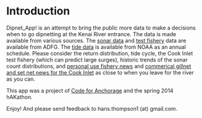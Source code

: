  Introduction
========================================================

Dipnet_App! is an attempt to bring the public more data to make a decisions when to go dipnetting at the Kenai River entrance. The data is made available from various sources.  The <a href="https://www.adfg.alaska.gov/sf/FishCounts/index.cfm?ADFG=main.displayResults&COUNTLOCATIONID=40&SpeciesID=420" target="_blank">sonar data</a> and <a href="http://www.adfg.alaska.gov/index.cfm?adfg=commercialbyareauci.salmon#/research" target="_blank">test fishery</a> data are available from ADFG. The <a href="http://tidesandcurrents.noaa.gov/noaatidepredictions/NOAATidesFacade.jsp?Stationid=TWC1983" target="_blank">tide data</a> is available from NOAA as an annual schedule. Please consider the return distribution, tide cycle, the Cook Inlet test fishery (which can predict large surges), historic trends of the sonar count distributions, and <a href="http://www.adfg.alaska.gov/index.cfm?adfg=cfnews_mobile.search_results&mgmt=3&spec=14&gear=1&act=" target="_blank">personal use fishery news</a> and <a href="http://www.adfg.alaska.gov/index.cfm?adfg=commercialbyareauci.salmon#/fishery" target="_blank" >commerical gillnet and set net news for the Cook Inlet</a> as close to when you leave for the river as you can. 

This app was a project of <a href="http://codeforanchorage.org/" target="_blank" >Code for Anchorage</a> and the spring 2014 hAKathon. 

Enjoy! And please send feedback to hans.thompson1 (at) gmail.com.
